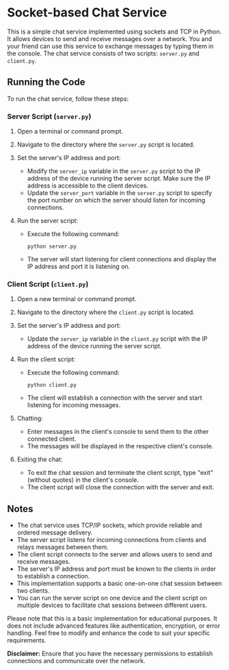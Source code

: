 # Socket-based Chat Service

This is a simple chat service implemented using sockets and TCP in Python. It allows devices to send and receive messages over a network. You and your friend can use this service to exchange messages by typing them in the console. The chat service consists of two scripts: `server.py` and `client.py`.

## Running the Code

To run the chat service, follow these steps:

### Server Script (`server.py`)

1. Open a terminal or command prompt.

2. Navigate to the directory where the `server.py` script is located.

3. Set the server's IP address and port:
   - Modify the `server_ip` variable in the `server.py` script to the IP address of the device running the server script. Make sure the IP address is accessible to the client devices.
   - Update the `server_port` variable in the `server.py` script to specify the port number on which the server should listen for incoming connections.

4. Run the server script:
   - Execute the following command:
     ```
     python server.py
     ```
   - The server will start listening for client connections and display the IP address and port it is listening on.

### Client Script (`client.py`)

1. Open a new terminal or command prompt.

2. Navigate to the directory where the `client.py` script is located.

3. Set the server's IP address and port:
   - Update the `server_ip` variable in the `client.py` script with the IP address of the device running the server script.

4. Run the client script:
   - Execute the following command:
     ```
     python client.py
     ```
   - The client will establish a connection with the server and start listening for incoming messages.

5. Chatting:
   - Enter messages in the client's console to send them to the other connected client.
   - The messages will be displayed in the respective client's console.

6. Exiting the chat:
   - To exit the chat session and terminate the client script, type "exit" (without quotes) in the client's console.
   - The client script will close the connection with the server and exit.

## Notes

- The chat service uses TCP/IP sockets, which provide reliable and ordered message delivery.
- The server script listens for incoming connections from clients and relays messages between them.
- The client script connects to the server and allows users to send and receive messages.
- The server's IP address and port must be known to the clients in order to establish a connection.
- This implementation supports a basic one-on-one chat session between two clients.
- You can run the server script on one device and the client script on multiple devices to facilitate chat sessions between different users.

Please note that this is a basic implementation for educational purposes. It does not include advanced features like authentication, encryption, or error handling. Feel free to modify and enhance the code to suit your specific requirements.

**Disclaimer:** Ensure that you have the necessary permissions to establish connections and communicate over the network.
